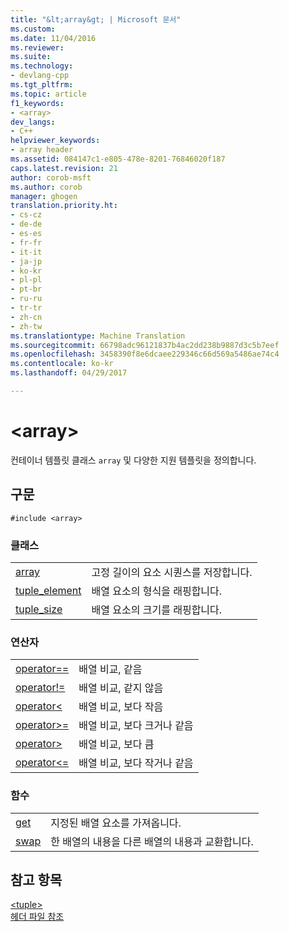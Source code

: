 ```yaml
---
title: "&lt;array&gt; | Microsoft 문서"
ms.custom: 
ms.date: 11/04/2016
ms.reviewer: 
ms.suite: 
ms.technology:
- devlang-cpp
ms.tgt_pltfrm: 
ms.topic: article
f1_keywords:
- <array>
dev_langs:
- C++
helpviewer_keywords:
- array header
ms.assetid: 084147c1-e805-478e-8201-76846020f187
caps.latest.revision: 21
author: corob-msft
ms.author: corob
manager: ghogen
translation.priority.ht:
- cs-cz
- de-de
- es-es
- fr-fr
- it-it
- ja-jp
- ko-kr
- pl-pl
- pt-br
- ru-ru
- tr-tr
- zh-cn
- zh-tw
ms.translationtype: Machine Translation
ms.sourcegitcommit: 66798adc96121837b4ac2dd238b9887d3c5b7eef
ms.openlocfilehash: 3458390f8e6dcaee229346c66d569a5486ae74c4
ms.contentlocale: ko-kr
ms.lasthandoff: 04/29/2017

---
```

# <a name="ltarraygt"></a>&lt;array&gt;
컨테이너 템플릿 클래스 `array` 및 다양한 지원 템플릿을 정의합니다.  
  
## <a name="syntax"></a>구문  
  
```  
#include <array>  
```  
  
### <a name="classes"></a>클래스  
  
|||  
|-|-|  
|[array](../standard-library/array-class-stl.md)|고정 길이의 요소 시퀀스를 저장합니다.|  
|[tuple_element](../standard-library/tuple-element-class-tuple.md)|배열 요소의 형식을 래핑합니다.|  
|[tuple_size](../standard-library/tuple-size-class-tuple.md)|배열 요소의 크기를 래핑합니다.|  
  
### <a name="operators"></a>연산자  
  
|||  
|-|-|  
|[operator==](../standard-library/array-operators.md#op_eq_eq)|배열 비교, 같음|  
|[operator!=](../standard-library/array-operators.md#op_neq)|배열 비교, 같지 않음|  
|[operator\<](../standard-library/array-operators.md#op_lt)|배열 비교, 보다 작음|  
|[operator>=](../standard-library/array-operators.md#op_gt_eq)|배열 비교, 보다 크거나 같음|  
|[operator>](../standard-library/array-operators.md#op_gt)|배열 비교, 보다 큼|  
|[operator<=](../standard-library/array-operators.md#op_lt_eq)|배열 비교, 보다 작거나 같음|  
  
### <a name="functions"></a>함수  
  
|||  
|-|-|  
|[get](../standard-library/array-functions.md#get)|지정된 배열 요소를 가져옵니다.|  
|[swap](../standard-library/array-functions.md#swap)|한 배열의 내용을 다른 배열의 내용과 교환합니다.|  
  
## <a name="see-also"></a>참고 항목  
 [\<tuple>](../standard-library/tuple.md)   
 [헤더 파일 참조](../standard-library/cpp-standard-library-header-files.md)




